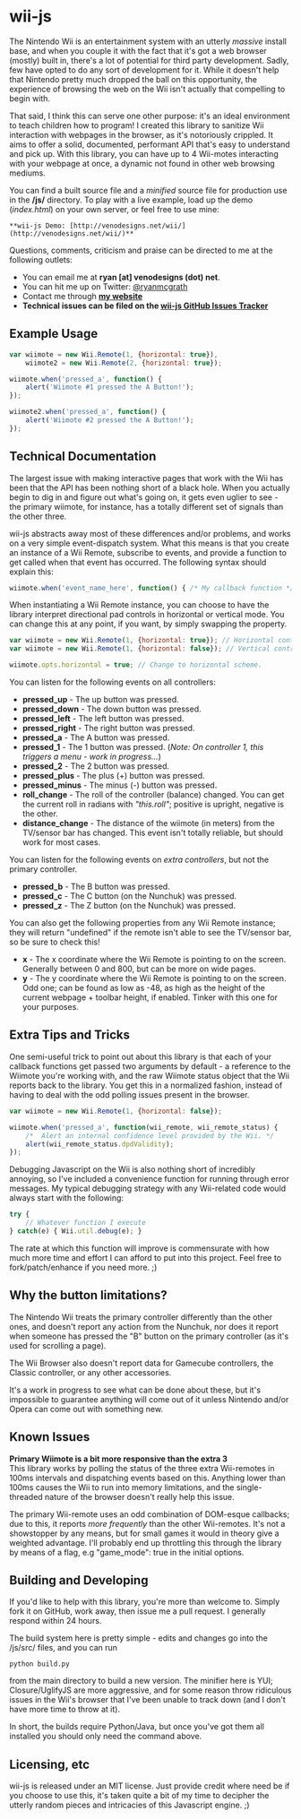 wii-js
==============================================================================================
The Nintendo Wii is an entertainment system with an utterly _massive_ install base, and when 
you couple it with the fact that it's got a web browser (mostly) built in, there's a lot of
potential for third party development. Sadly, few have opted to do any sort of development for
it. While it doesn't help that Nintendo pretty much dropped the ball on this opportunity, the
experience of browsing the web on the Wii isn't actually that compelling to begin with.

That said, I think this can serve one other purpose: it's an ideal environment to teach children
how to program! I created this library to sanitize Wii interaction with webpages in the browser,
as it's notoriously crippled. It aims to offer a solid, documented, performant API that's easy to 
understand and pick up. With this library, you can have up to 4 Wii-motes interacting with your
webpage at once, a dynamic not found in other web browsing mediums.

You can find a built source file and a _minified_ source file for production use in the **/js/** directory.
To play with a live example, load up the demo (_index.html_) on your own server, or feel free to use mine:

    **wii-js Demo: [http://venodesigns.net/wii/](http://venodesigns.net/wii/)**  

Questions, comments, criticism and praise can be directed to me at the following outlets:

- You can email me at **ryan [at] venodesigns (dot) net**.  
- You can hit me up on Twitter: [@ryanmcgrath](http://twitter.com/ryanmcgrath/)  
- Contact me through **[my website](http://venodesigns.net)**  
- **Technical issues can be filed on the [wii-js GitHub Issues Tracker](https://github.com/ryanmcgrath/wii-js/issues)**  


Example Usage
----------------------------------------------------------------------------------------------
``` javascript
var wiimote = new Wii.Remote(1, {horizontal: true}),
    wiimote2 = new Wii.Remote(2, {horizontal: true});

wiimote.when('pressed_a', function() {
    alert('Wiimote #1 pressed the A Button!');
});

wiimote2.when('pressed_a', function() {
	alert('Wiimote #2 pressed the A Button!');
});
```


Technical Documentation
----------------------------------------------------------------------------------------------
The largest issue with making interactive pages that work with the Wii has been that the API has
been nothing short of a black hole. When you actually begin to dig in and figure out what's going on,
it gets even uglier to see - the primary wiimote, for instance, has a totally different set of signals
than the other three.

wii-js abstracts away most of these differences and/or problems, and works on a very simple event-dispatch 
system. What this means is that you create an instance of a Wii Remote, subscribe to events, and provide a
function to get called when that event has occurred. The following syntax should explain this:

``` javascript
wiimote.when('event_name_here', function() { /* My callback function */ });
```

When instantiating a Wii Remote instance, you can choose to have the library interpret directional pad controls
in horizontal or vertical mode. You can change this at any point, if you want, by simply swapping the property.

``` javascript
var wiimote = new Wii.Remote(1, {horizontal: true}); // Horizontal controls
var wiimote = new Wii.Remote(1, {horizontal: false}); // Vertical controls

wiimote.opts.horizontal = true; // Change to horizontal scheme.
```

You can listen for the following events on all controllers:

- **pressed_up** - The up button was pressed.  
- **pressed_down** - The down button was pressed.  
- **pressed_left** - The left button was pressed.  
- **pressed_right** - The right button was pressed.  
- **pressed_a** - The A button was pressed.  
- **pressed_1** - The 1 button was pressed. (_Note: On controller 1, this triggers a menu - work in progress..._)  
- **pressed_2** - The 2 button was pressed.  
- **pressed_plus** - The plus (+) button was pressed.  
- **pressed_minus** - The minus (-) button was pressed.  
- **roll_change** - The roll of the controller (balance) changed. You can get the current roll in radians with _"this.roll"_; positive is upright, negative is the other.  
- **distance_change** - The distance of the wiimote (in meters) from the TV/sensor bar has changed. This event isn't totally reliable, but should work for most cases.  

You can listen for the following events on _extra controllers_, but not the primary controller.

- **pressed_b** - The B button was pressed.  
- **pressed_c** - The C button (on the Nunchuk) was pressed.  
- **pressed_z** - The Z button (on the Nunchuk) was pressed.  

You can also get the following properties from any Wii Remote instance; they will return "undefined" if the remote
isn't able to see the TV/sensor bar, so be sure to check this!

- **x** - The x coordinate where the Wii Remote is pointing to on the screen. Generally between 0 and 800, but can be more on wide pages.
- **y** - The y coordinate where the Wii Remote is pointing to on the screen. Odd one; can be found as low as -48, as high as the height
of the current webpage + toolbar height, if enabled. Tinker with this one for your purposes.


Extra Tips and Tricks
------------------------------------------------------------------------------------------------------------------
One semi-useful trick to point out about this library is that each of your callback functions get passed two
arguments by default - a reference to the Wiimote you're working with, and the raw Wiimote status object that the
Wii reports back to the library. You get this in a normalized fashion, instead of having to deal with the odd polling
issues present in the browser.

``` javascript
var wiimote = new Wii.Remote(1, {horizontal: false});

wiimote.when('pressed_a', function(wii_remote, wii_remote_status) {
	/*	Alert an internal confidence level provided by the Wii. */
	alert(wii_remote_status.dpdValidity);
});
```

Debugging Javascript on the Wii is also nothing short of incredibly annoying, so I've included a convenience function
for running through error messages. My typical debugging strategy with any Wii-related code would always start with
the following:

``` javascript
try {
    // Whatever function I execute
} catch(e) { Wii.util.debug(e); }
```

The rate at which this function will improve is commensurate with how much more time and effort I can afford to put
into this project. Feel free to fork/patch/enhance if you need more. ;)


Why the button limitations?
------------------------------------------------------------------------------------------------------------------
The Nintendo Wii treats the primary controller differently than the other ones, and doesn't report any action
from the Nunchuk, nor does it report when someone has pressed the "B" button on the primary controller (as it's used
for scrolling a page).

The Wii Browser also doesn't report data for Gamecube controllers, the Classic controller, or any other accessories.

It's a work in progress to see what can be done about these, but it's impossible to guarantee anything will come out
of it unless Nintendo and/or Opera can come out with something new.


Known Issues
------------------------------------------------------------------------------------------------------------------
**Primary Wiimote is a bit more responsive than the extra 3**  
This library works by polling the status of the three extra Wii-remotes in 100ms intervals and dispatching events
based on this. Anything lower than 100ms causes the Wii to run into memory limitations, and the single-threaded
nature of the browser doesn't really help this issue.

The primary Wii-remote uses an odd combination of DOM-esque callbacks; due to this, it reports _more frequently_ than
the other Wii-remotes. It's not a showstopper by any means, but for small games it would in theory give a weighted advantage.
I'll probably end up throttling this through the library by means of a flag, e.g "game_mode": true in the initial options.


Building and Developing
------------------------------------------------------------------------------------------------------------------
If you'd like to help with this library, you're more than welcome to. Simply fork it on GitHub, work away, then
issue me a pull request. I generally respond within 24 hours.

The build system here is pretty simple - edits and changes go into the /js/src/ files, and you can run

    python build.py  

from the main directory to build a new version. The minifier here is YUI; Closure/UglifyJS are more aggressive, and
for some reason throw ridiculous issues in the Wii's browser that I've been unable to track down (and I don't have
more time to throw at it).

In short, the builds require Python/Java, but once you've got them all installed you should only need the command above.


Licensing, etc
-------------------------------------------------------------------------------------------------------------------
wii-js is released under an MIT license. Just provide credit where need be if you choose to use this, it's taken quite
a bit of my time to decipher the utterly random pieces and intricacies of this Javascript engine. ;)
